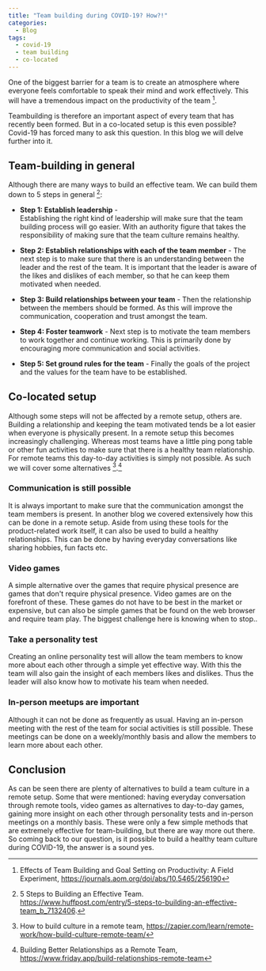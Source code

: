 ```yaml
---
title: "Team building during COVID-19? How?!"
categories:
  - Blog
tags:
  - covid-19
  - team building
  - co-located
---
```

One of the biggest barrier for a team is to create an atmosphere where everyone feels comfortable to speak their mind and work effectively.
This will have a tremendous impact on the productivity of the team [^team-build-effect]. 

Teambuilding is therefore an important aspect of every team that has recently been formed. But in a co-located setup is this even possible?
Covid-19 has forced many to ask this question. In this blog we will delve further into it.


## Team-building in general
Although there are many ways to build an effective team. We can build them down to 5 steps in general [^5-steps]:

* **Step 1: Establish leadership** -  
Establishing the right kind of leadership will make sure that the team building process will go easier.
With an authority figure that takes the responsibility of making sure that the team culture remains healthy.

* **Step 2: Establish relationships with each of the team member** -
The next step is to make sure that there is an understanding between the leader and the rest of the team. It is important that the leader is aware of the likes and dislikes of each member, so that he can keep them motivated when needed.

* **Step 3: Build relationships between your team** -
Then the relationship between the members should be formed. As this will improve the communication, cooperation and trust amongst the team.

* **Step 4: Foster teamwork** -
Next step is to motivate the team members to work together and continue working. This is primarily done by encouraging more communication and social activities. 

* **Step 5: Set ground rules for the team** -
Finally the goals of the project and the values for the team have to be established. 

## Co-located setup
Although some steps will not be affected by a remote setup, others are. Building a relationship and keeping the team motivated tends be a lot easier when everyone is physically present.
In a remote setup this becomes increasingly challenging. Whereas most teams have a little ping pong table or other fun activities to make sure that there is a healthy team relationship.
For remote teams this day-to-day activities is simply not possible. As such we will cover some alternatives [^methods-remote].[^relationship]

### Communication is still possible
It is always important to make sure that the communication amongst the team members is present. In another blog we covered extensively how this can be done in a remote setup. 
Aside from using these tools for the product-related work itself, it can also be used to build a healthy relationships. This can be done by having everyday conversations like sharing hobbies, fun facts etc.

### Video games 
A simple alternative over the games that require physical presence are games that don't require physical presence. Video games are on the forefront of these.
These games do not have to be best in the market or expensive, but can also be simple games that be found on the web browser and require team play. 
The biggest challenge here is knowing when to stop..

### Take a personality test
Creating an online personality test will allow the team members to know more about each other through a simple yet effective way.
With this the team will also gain the insight of each members likes and dislikes. Thus the leader will also know how to motivate his team when needed.

### In-person meetups are important
Although it can not be done as frequently as usual. Having an in-person meeting with the rest of the team for social activities is still possible. 
These meetings can be done on a weekly/monthly basis and allow the members to learn more about each other. 

## Conclusion 
As can be seen there are plenty of alternatives to build a team culture in a remote setup. Some that were mentioned: having everyday conversation through remote tools, 
video games as alternatives to day-to-day games, gaining more insight on each other through personality tests and in-person meetings on a monthly basis. 
These were only a few simple methods that are extremely effective for team-building, but there are way more out there. 
So coming back to our question, is it possible to build a healthy team culture during COVID-19, the answer is a sound yes.


[^5-steps]: 5 Steps to Building an Effective Team. https://www.huffpost.com/entry/5-steps-to-building-an-effective-team_b_7132406.
[^team-build-effect]: Effects of Team Building and Goal Setting on Productivity: A Field Experiment, https://journals.aom.org/doi/abs/10.5465/256190
[^methods-remote]: How to build culture in a remote team, https://zapier.com/learn/remote-work/how-build-culture-remote-team/
[^relationship]: Building Better Relationships as a Remote Team, https://www.friday.app/build-relationships-remote-team